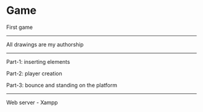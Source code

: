 # Game
First game

----------------

All drawings are my authorship

----------------

Part-1: inserting elements

Part-2: player creation

Part-3: bounce and standing on the platform

----------------

Web server - Xampp
